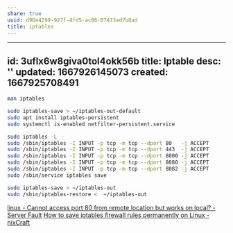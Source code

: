 ```yaml
---
share: true
uuid: d96e4299-927f-4fd5-ac86-07473ad7b8ad
title: iptables
---
```

---
id: 3uflx6w8giva0tol4okk56b
title: Iptable
desc: ''
updated: 1667926145073
created: 1667925708491
---


``` bash
man iptables

sudo iptables-save > ~/iptables-out-default
sudo apt install iptables-persistent
sudo systemctl is-enabled netfilter-persistent.service

sudo iptables -L
sudo /sbin/iptables -I INPUT -p tcp -m tcp --dport 80   -j ACCEPT
sudo /sbin/iptables -I INPUT -p tcp -m tcp --dport 443  -j ACCEPT
sudo /sbin/iptables -I INPUT -p tcp -m tcp --dport 8000 -j ACCEPT
sudo /sbin/iptables -I INPUT -p tcp -m tcp --dport 8080 -j ACCEPT
sudo /sbin/iptables -I INPUT -p tcp -m tcp --dport 8082 -j ACCEPT
sudo /sbin/service iptables save

sudo iptables-save > ~/iptables-out
sudo /sbin/iptables-restore <  ~/iptables-out
```

[linux - Cannot access port 80 from remote location but works on local? - Server Fault](https://serverfault.com/questions/301903/cannot-access-port-80-from-remote-location-but-works-on-local)
[How to save iptables firewall rules permanently on Linux - nixCraft](https://www.cyberciti.biz/faq/how-to-save-iptables-firewall-rules-permanently-on-linux/)